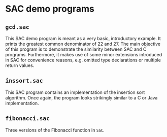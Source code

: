 SAC demo programs
=================


## `gcd.sac`

This SAC demo program is meant as a very basic, introductory example.
It prints the greatest common denominator of 22 and 27. The main objective
of this program is to demonstrate the similarity between SAC and C programs.
Furthermore, it makes use of some minor extensions introduced in SAC for
convenience reasons, e.g. omitted type declarations or multiple return values.

## `inssort.sac`

This SAC program contains an implementation of the insertion sort algorithm.
Once again, the program looks strikingly similar to a C or Java implementation.


## `fibonacci.sac`

Three versions of the Fibonacci function in `SaC`.
